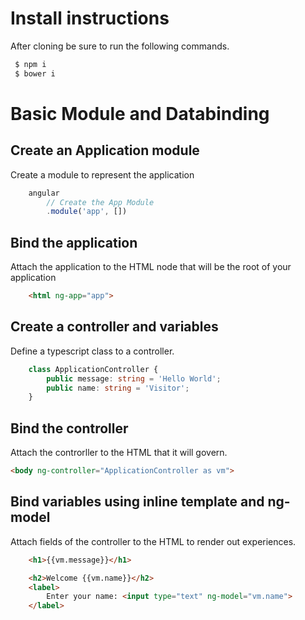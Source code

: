 # Install instructions

After cloning be sure to run the following commands.
```BASH
 $ npm i
 $ bower i
```

# Basic Module and Databinding

## Create an Application module
Create a module to represent the application
```JavaScript
    angular
        // Create the App Module
        .module('app', [])
```
## Bind the application
Attach the application to the HTML node that will be the root of your application
```HTML
    <html ng-app="app">
```
## Create a controller and variables
Define a typescript class to a controller.
```TypeScript
    class ApplicationController {
        public message: string = 'Hello World';
        public name: string = 'Visitor';
    }
```
## Bind the controller
Attach the controrller to the HTML that it will govern.
```HTML
<body ng-controller="ApplicationController as vm">
```
## Bind variables using inline template and ng-model
Attach fields of the controller to the HTML to render out experiences.
```HTML
    <h1>{{vm.message}}</h1>

    <h2>Welcome {{vm.name}}</h2>
    <label>
        Enter your name: <input type="text" ng-model="vm.name">
    </label>
```